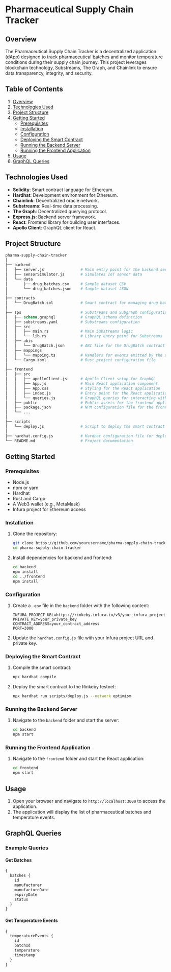 # Pharmaceutical Supply Chain Tracker

## Overview

The Pharmaceutical Supply Chain Tracker is a decentralized application (dApp) designed to track pharmaceutical batches and monitor temperature conditions during their supply chain journey. This project leverages blockchain technology, Substreams, The Graph, and Chainlink to ensure data transparency, integrity, and security.

## Table of Contents

1. [Overview](#overview)
2. [Technologies Used](#technologies-used)
3. [Project Structure](#project-structure)
4. [Getting Started](#getting-started)
   - [Prerequisites](#prerequisites)
   - [Installation](#installation)
   - [Configuration](#configuration)
   - [Deploying the Smart Contract](#deploying-the-smart-contract)
   - [Running the Backend Server](#running-the-backend-server)
   - [Running the Frontend Application](#running-the-frontend-application)
5. [Usage](#usage)
6. [GraphQL Queries](#graphql-queries)

## Technologies Used

- **Solidity**: Smart contract language for Ethereum.
- **Hardhat**: Development environment for Ethereum.
- **Chainlink**: Decentralized oracle network.
- **Substreams**: Real-time data processing.
- **The Graph**: Decentralized querying protocol.
- **Express.js**: Backend server framework.
- **React**: Frontend library for building user interfaces.
- **Apollo Client**: GraphQL client for React.

## Project Structure

```graphql
pharma-supply-chain-tracker
│
├── backend
│   ├── server.js                # Main entry point for the backend server
│   ├── sensorSimulator.js       # Simulates IoT sensor data
│   └── data
│       ├── drug_batches.csv     # Sample dataset CSV
│       └── drug_batches.json    # Sample dataset JSON
│
├── contracts
│   └── DrugBatch.sol            # Smart contract for managing drug batches
│
├── sps                          # Substreams and Subgraph configuration
│   ├── schema.graphql           # GraphQL schema definition
│   ├── substreams.yaml          # Substreams configuration
│   ├── src
│   │   ├── main.rs              # Main Substreams logic
│   │   └── lib.rs               # Library entry point for Substreams
│   ├── abis
│   │   └── DrugBatch.json       # ABI file for the DrugBatch contract
│   ├── mappings
│   │   └── mapping.ts           # Handlers for events emitted by the smart contract
│   └── Cargo.toml               # Rust project configuration file
│
├── frontend
│   ├── src
│   │   ├── apolloClient.js      # Apollo Client setup for GraphQL
│   │   ├── App.js               # Main React application component
│   │   ├── App.css              # Styling for the React application
│   │   ├── index.js             # Entry point for the React application
│   │   └── queries.js           # GraphQL queries for interacting with the subgraph
│   ├── public                   # Public assets for the frontend application
│   ├── package.json             # NPM configuration file for the frontend project
│   └── ...
│
├── scripts
│   └── deploy.js                # Script to deploy the smart contract
│
├── hardhat.config.js            # Hardhat configuration file for deploying and managing smart contracts
└── README.md                    # Project documentation
```

## Getting Started

### Prerequisites

- Node.js
- npm or yarn
- Hardhat
- Rust and Cargo
- A Web3 wallet (e.g., MetaMask)
- Infura project for Ethereum access

### Installation

1. Clone the repository:

   ```sh
   git clone https://github.com/yourusername/pharma-supply-chain-tracker.git
   cd pharma-supply-chain-tracker
   ```

2. Install dependencies for backend and frontend:

   ```sh
   cd backend
   npm install
   cd ../frontend
   npm install
   ```

### Configuration

1. Create a `.env` file in the `backend` folder with the following content:

   ```plaintext
   INFURA_PROJECT_URL=https://rinkeby.infura.io/v3/your_infura_project_id
   PRIVATE_KEY=your_private_key
   CONTRACT_ADDRESS=your_contract_address
   PORT=3000
   ```

2. Update the `hardhat.config.js` file with your Infura project URL and private key.

### Deploying the Smart Contract

1. Compile the smart contract:

   ```sh
   npx hardhat compile
   ```

2. Deploy the smart contract to the Rinkeby testnet:

   ```sh
   npx hardhat run scripts/deploy.js --network optimism
   ```

### Running the Backend Server

1. Navigate to the `backend` folder and start the server:

   ```sh
   cd backend
   npm start
   ```

### Running the Frontend Application

1. Navigate to the `frontend` folder and start the React application:

   ```sh
   cd frontend
   npm start
   ```

## Usage

1. Open your browser and navigate to `http://localhost:3000` to access the application.
2. The application will display the list of pharmaceutical batches and temperature events.

## GraphQL Queries

### Example Queries

#### Get Batches

```graphql
{
  batches {
    id
    manufacturer
    manufactureDate
    expiryDate
    status
  }
}
```

#### Get Temperature Events

```graphql
{
  temperatureEvents {
    id
    batchId
    temperature
    timestamp
  }
}
```
